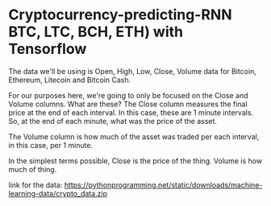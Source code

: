 # Cryptocurrency-predicting-RNN BTC, LTC, BCH, ETH) with Tensorflow

The data we'll be using is Open, High, Low, Close, Volume data for Bitcoin, Ethereum, Litecoin and Bitcoin Cash.

For our purposes here, we're going to only be focused on the Close and Volume columns. What are these? The Close column measures the final price at the end of each interval. In this case, these are 1 minute intervals. So, at the end of each minute, what was the price of the asset.

The Volume column is how much of the asset was traded per each interval, in this case, per 1 minute.

In the simplest terms possible, Close is the price of the thing. Volume is how much of thing.


link for the data: https://pythonprogramming.net/static/downloads/machine-learning-data/crypto_data.zip
